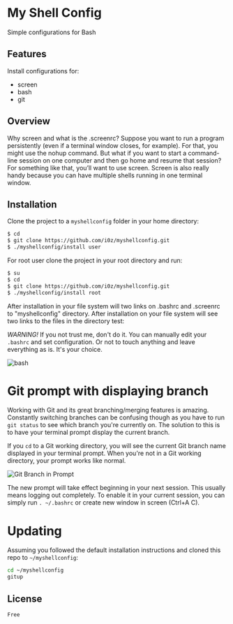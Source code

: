 My Shell Config
=============

Simple configurations for Bash

## Features
Install configurations for:
 - screen
 - bash
 - git

## Overview
Why screen and what is the .screenrc? Suppose you want to run a program persistently (even if a terminal window closes, for example). For that, you might use the nohup command. But what if you want to start a command-line session on one computer and then go home and resume that session? For something like that, you’ll want to use screen. Screen is also really handy because you can have multiple shells running in one terminal window.

## Installation

Clone the project to a `myshellconfig` folder in your home directory:

```bash
$ cd
$ git clone https://github.com/i0z/myshellconfig.git
$ ./myshellconfig/install user
```

For root user clone the project in your root directory and run:

```bash
$ su
$ cd
$ git clone https://github.com/i0z/myshellconfig.git
$ ./myshellconfig/install root
```

After installation  in your file system will two links on .bashrc and .screenrc to "myshellconfig" directory.
After installation on your file system will see two links to the files in the directory test:


_WARNING!_ If you not trust me, don't do it. You can manually edit your `.bashrc` and set configuration.
Or not to touch anything and leave everything as is. It's your choice.

![bash](https://img-fotki.yandex.ru/get/15594/9330072.e/0_1281cb_98213924_orig.png)

# Git prompt with displaying branch

Working with Git and its great branching/merging features is amazing.
Constantly switching branches can be confusing though as you have to run `git status` to see which branch you're currently on. The solution to this is to have your terminal prompt display the current
branch.

If you `cd` to a Git working directory, you will see the current Git branch
name displayed in your terminal prompt. When you're not in a Git working
directory, your prompt works like normal.

![Git Branch in Prompt](https://img-fotki.yandex.ru/get/15491/9330072.e/0_1281ca_8facf7b1_XL.png)

The new prompt will take effect beginning in your next session.
This usually means logging out completely.
To enable it in your current session, you can simply run `. ~/.bashrc` or create new window in screen (Ctrl+A C).

# Updating

Assuming you followed the default installation instructions and cloned this repo to `~/myshellconfig`:

```bash
cd ~/myshellconfig
gitup
```

## License
```
Free
```
